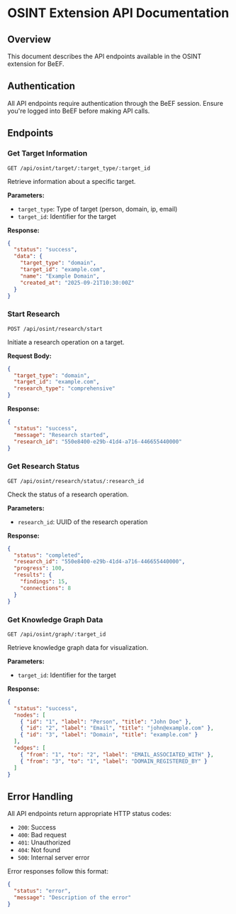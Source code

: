 # OSINT Extension API Documentation

## Overview

This document describes the API endpoints available in the OSINT extension for BeEF.

## Authentication

All API endpoints require authentication through the BeEF session. Ensure you're logged into BeEF before making API calls.

## Endpoints

### Get Target Information

```
GET /api/osint/target/:target_type/:target_id
```

Retrieve information about a specific target.

**Parameters:**
- `target_type`: Type of target (person, domain, ip, email)
- `target_id`: Identifier for the target

**Response:**
```json
{
  "status": "success",
  "data": {
    "target_type": "domain",
    "target_id": "example.com",
    "name": "Example Domain",
    "created_at": "2025-09-21T10:30:00Z"
  }
}
```

### Start Research

```
POST /api/osint/research/start
```

Initiate a research operation on a target.

**Request Body:**
```json
{
  "target_type": "domain",
  "target_id": "example.com",
  "research_type": "comprehensive"
}
```

**Response:**
```json
{
  "status": "success",
  "message": "Research started",
  "research_id": "550e8400-e29b-41d4-a716-446655440000"
}
```

### Get Research Status

```
GET /api/osint/research/status/:research_id
```

Check the status of a research operation.

**Parameters:**
- `research_id`: UUID of the research operation

**Response:**
```json
{
  "status": "completed",
  "research_id": "550e8400-e29b-41d4-a716-446655440000",
  "progress": 100,
  "results": {
    "findings": 15,
    "connections": 8
  }
}
```

### Get Knowledge Graph Data

```
GET /api/osint/graph/:target_id
```

Retrieve knowledge graph data for visualization.

**Parameters:**
- `target_id`: Identifier for the target

**Response:**
```json
{
  "status": "success",
  "nodes": [
    { "id": "1", "label": "Person", "title": "John Doe" },
    { "id": "2", "label": "Email", "title": "john@example.com" },
    { "id": "3", "label": "Domain", "title": "example.com" }
  ],
  "edges": [
    { "from": "1", "to": "2", "label": "EMAIL_ASSOCIATED_WITH" },
    { "from": "3", "to": "1", "label": "DOMAIN_REGISTERED_BY" }
  ]
}
```

## Error Handling

All API endpoints return appropriate HTTP status codes:

- `200`: Success
- `400`: Bad request
- `401`: Unauthorized
- `404`: Not found
- `500`: Internal server error

Error responses follow this format:
```json
{
  "status": "error",
  "message": "Description of the error"
}
```